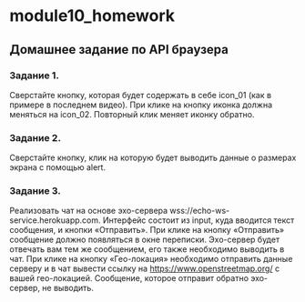 # module10_homework
## Домашнее задание по API браузера

### Задание 1.
Сверстайте кнопку, которая будет содержать в себе icon_01 (как в примере в последнем видео).
При клике на кнопку иконка должна меняться на icon_02. Повторный клик меняет иконку обратно.

### Задание 2.

Сверстайте кнопку, клик на которую будет выводить данные о размерах экрана с помощью alert.

### Задание 3.

Реализовать чат на основе эхо-сервера wss://echo-ws-service.herokuapp.com.
Интерфейс состоит из input, куда вводится текст сообщения, и кнопки «Отправить».
При клике на кнопку «Отправить» сообщение должно появляться в окне переписки.
Эхо-сервер будет отвечать вам тем же сообщением, его также необходимо выводить в чат.
При клике на кнопку «Гео-локация» необходимо отправить данные серверу и в чат вывести ссылку на https://www.openstreetmap.org/ с вашей гео-локацией. Сообщение, которое отправит обратно эхо-сервер, не выводить.
